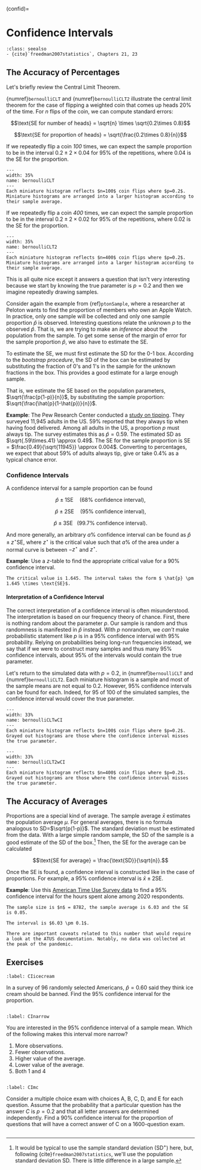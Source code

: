 (confid)=
# Confidence Intervals

```{admonition} Important Readings
:class: seealso
- {cite}`freedman2007statistics`, Chapters 21, 23
```

## The Accuracy of Percentages

Let's briefly review the Central Limit Theorem. 

{numref}`bernoulliCLT` and {numref}`bernoulliCLT2` illustrate the central limit theorem for the case of flipping a weighted coin that comes up heads 20% of the time. For $n$ flips of the coin, we can compute standard errors:

$$\text{SE for number of heads} = \sqrt{n} \times \sqrt{0.2\times 0.8}$$

$$\text{SE for proportion of heads} = \sqrt{\frac{0.2\times 0.8}{n}}$$

If we repeatedly flip a coin *100* times, we can expect the sample proportion to be in the interval $0.2\pm 2\times 0.04$ for 95\% of the repetitions, where 0.04 is the SE for the proportion.

```{figure} images/bernoulliCLT.svg
---
width: 35%
name: bernoulliCLT
---
Each miniature histogram reflects $n=100$ coin flips where $p=0.2$. Miniature histograms are arranged into a larger histogram according to their sample average.
```
If we repeatedly flip a coin *400* times, we can expect the sample proportion to be in the interval $0.2\pm 2\times 0.02$ for 95\% of the repetitions, where 0.02 is the SE for the proportion.

```{figure} images/bernoulliCLT2.svg
---
width: 35%
name: bernoulliCLT2
---
Each miniature histogram reflects $n=400$ coin flips where $p=0.2$. Miniature histograms are arranged into a larger histogram according to their sample average.
```

This is all quite nice except it answers a question that isn't very interesting because we start by knowing the true parameter is $p=0.2$ and then we imagine repeatedly drawing samples. 

Consider again the example from {ref}`ptonSample`, where a researcher at Peloton wants to find the proportion of members who own an Apple Watch. In practice, only one sample will be collected and only one sample proportion $\hat{p}$ is observed. Interesting questions relate the unknown $p$ to the observed $\hat{p}$. That is, we are trying to make an *inference* about the population from the sample. To get some sense of the margin of error for the sample proportion $\hat{p}$, we also have to estimate the SE. 

To estimate the SE, we must first estimate the SD for the 0-1 box. According to the *bootstrap procedure*, the SD of the box can be estimated by substituting the fraction of 0's and 1's in the sample for the unknown fractions in the box. This provides a good estimate for a large enough sample. 

That is, we estimate the SE based on the population parameters, $\sqrt{\frac{p(1-p)}{n}}$, by substituting the sample proportion: $\sqrt{\frac{\hat{p}(1-\hat{p})}{n}}$.

**Example**: The Pew Research Center conducted a [study on tipping](https://www.pewresearch.org/2023/11/09/tipping-culture-in-america-public-sees-a-changed-landscape/). They surveyed 11,945 adults in the US. 59% reported that they always tip when having food delivered. Among all adults in the US, a proportion $p$ must always tip. The survey estimates this as $\hat{p} = 0.59$. The estimated SD as $\sqrt{.59\times.41} \approx 0.49$. The SE for the sample proportion is SE = $\frac{0.49}{\sqrt{11945}} \approx 0.004$. Converting to percentages, we expect that about 59% of adults always tip, give or take 0.4% as a typical chance error.

### Confidence Intervals


A confidence interval for a sample proportion can be found

$$\hat{p} \pm 1 \text{SE} \hspace{12pt} (\text{68% confidence interval}),$$ 

$$\hat{p} \pm 2 \text{SE} \hspace{12pt} (\text{95% confidence interval}),$$ 

$$\hat{p} \pm 3 \text{SE} \hspace{9pt} (\text{99.7% confidence interval}).$$ 

And more generally, an arbitrary $a\%$ confidence interval can be found as $\hat{p} \pm z^{\star} \text{SE}$, where $z^\star$ is the critical value such that $a\%$ of the area under a normal curve is between $-z^\star$ and $z^\star$. 

**Example**: Use a $z$-table to find the appropriate critical value for a 90% confidence interval. 

```{dropdown} 90% confidence interval
The critical value is 1.645. The interval takes the form $ \hat{p} \pm 1.645 \times \text{SE}$.
```

#### Interpretation of a Confidence Interval

The correct interpretation of a confidence interval is often misunderstood. The interpretation is based on our frequency theory of chance. First, there is nothing random about the parameter $p$. Our sample is random and thus randomness is manifested in $\hat{p}$ instead. With $p$ nonrandom, we *can't* make probabilistic statement like $p$ is in a 95\% confidence interval with 95\% probability. Relying on probabilities being long-run frequencies instead, we say that if we were to construct many samples and thus many 95\% confidence intervals, about 95\% of the intervals would contain the true parameter. 

Let's return to the simulated data with $p=0.2$, in {numref}`bernoulliCLT` and {numref}`bernoulliCLT2`. Each miniature histogram is a sample and most of the sample means are not equal to 0.2. However, 95% confidence intervals can be found for each. Indeed, for 95 of 100 of the simulated samples, the confidence interval would cover the true parameter.

```{figure} images/bernoulliCLTwCI.svg
---
width: 33%
name: bernoulliCLTwCI
---
Each miniature histogram reflects $n=100$ coin flips where $p=0.2$. Grayed out histograms are those where the confidence interval misses the true parameter.
```

```{figure} images/bernoulliCLT2wCI.svg
---
width: 33%
name: bernoulliCLT2wCI
---
Each miniature histogram reflects $n=400$ coin flips where $p=0.2$. Grayed out histograms are those where the confidence interval misses the true parameter.
```

## The Accuracy of Averages

Proportions are a special kind of average. The sample average $\bar{x}$ estimates the  population average $\mu$. For general averages, there is no formula analogous to SD=$\sqrt{p(1-p)}$. The standard deviation must be estimated from the data. With a large simple random sample, the SD of the sample is a good estimate of the SD of the box.[^sd] Then, the SE for the average can be calculated

$$\text{SE for average} = \frac{\text{SD}}{\sqrt{n}}.$$

[^sd]: It would be typical to use the sample standard deviation (SD<sup>+</sup>) here, but, following {cite}`freedman2007statistics`, we'll use the population standard deviation SD. There is little difference in a large sample.  

Once the SE is found, a confidence interval is constructed like in the case of proportions. For example, a 95% confidence interval is $\bar{x} \pm 2\text{SE}$.

**Example**: Use this [American Time Use Survey data](https://docs.google.com/spreadsheets/d/1PLUjN4IR-XRPJ8pjDGZGyUG4ii9b_shQa_R78rKaghA/edit?usp=sharing) to find a 95% confidence interval for the hours spent alone among 2020 respondents.

```{dropdown} 90% confidence interval
The sample size is $n$ = 8782, the sample average is 6.03 and the SE is 0.05.

The interval is $6.03 \pm 0.1$.

There are important caveats related to this number that would require a look at the ATUS documentation. Notably, no data was collected at the peak of the pandemic.
```


## Exercises

```{exercise-start}
:label: CIicecream
```
In a survey of 96 randomly selected Americans, $\hat{p} = 0.60$ said they think ice cream should be banned. Find the 95% confidence interval for the proportion. 
```{exercise-end}
```

```{exercise-start}
:label: CInarrow
```
You are interested in the 95% confidence interval of a sample mean. Which of the following makes this interval more narrow?

1. More observations.
2. Fewer observations.
3. Higher value of the average.
4. Lower value of the average. 
5. Both 1 and 4
```{exercise-end}
```

```{exercise-start}
:label: CImc
```
Consider a multiple choice exam with choices A, B, C, D, and E for each question. Assume that the probability that a particular question has the answer $C$ is $p = 0.2$ and that all letter answers are determined independently. Find a 90% confidence interval for the proportion of questions that will have a correct answer of C on a 1600-question exam. 
```{exercise-end}
```

